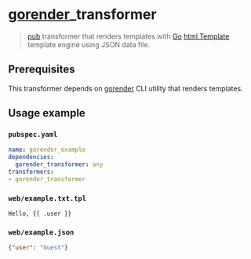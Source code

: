 # [gorender](https://github.com/localvoid/gorender)_transformer 

> [pub](https://pub.dartlang.org/) transformer that renders templates with
[Go](http://golang.org) [html.Template](http://golang.org/pkg/html/template/)
template engine using JSON data file.

## Prerequisites

This transformer depends on [gorender](https://github.com/localvoid/gorender)
CLI utility that renders templates.

## Usage example

### `pubspec.yaml`

```yaml
name: gorender_example
dependencies:
  gorender_transformer: any
transformers:
- gorender_transformer
```

### `web/example.txt.tpl`

```
Hello, {{ .user }}
```

### `web/example.json`

```json
{"user": "Guest"}
```